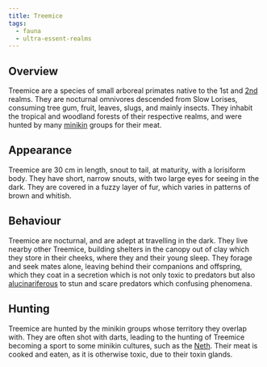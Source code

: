 ```yaml
---
title: Treemice
tags:
  - fauna
  - ultra-essent-realms
---
```

## Overview
Treemice are a species of small arboreal primates native to the 1st and [2nd](lore/2nd-realm.md) realms. They are nocturnal omnivores descended from Slow Lorises, consuming tree gum, fruit, leaves, slugs, and mainly insects. They inhabit the tropical and woodland forests of their respective realms, and were hunted by many [minikin](fauna/minikin.md) groups for their meat.
## Appearance
Treemice are 30 cm in length, snout to tail, at maturity, with a lorisiform body. They have short, narrow snouts, with two large eyes for seeing in the dark. They are covered in a fuzzy layer of fur, which varies in patterns of brown and whitish.
## Behaviour
Treemice are nocturnal, and are adept at travelling in the dark. They live nearby other Treemice, building shelters in the canopy out of clay which they store in their cheeks, where they and their young sleep. They forage and seek mates alone, leaving behind their companions and offspring, which they coat in a secretion which is not only toxic to predators but also [alucinariferous](lore/cosmology/alucinara.md) to stun and scare predators which confusing phenomena.
## Hunting
Treemice are hunted by the minikin groups whose territory they overlap with. They are often shot with darts, leading to the hunting of Treemice becoming a sport to some minikin cultures, such as the [Neth](lore/2nd-realm/neth.md). Their meat is cooked and eaten, as it is otherwise toxic, due to their toxin glands.